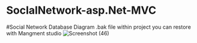 # SocIalNetwork-asp.Net-MVC
#Social Network Database Diagram
.bak file within project
you can restore with Mangment studio 
![Screenshot (46)](https://user-images.githubusercontent.com/48706091/55277523-a9879180-531a-11e9-94bf-32e64ac55f07.png)

